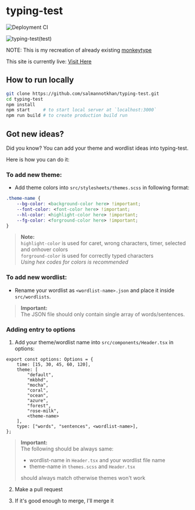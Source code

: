 # typing-test

![Deployment CI](https://github.com/salmannotkhan/typing-test/actions/workflows/node.js.yml/badge.svg)

![typing-test(test)](https://dev-to-uploads.s3.amazonaws.com/uploads/articles/dv44pfwm7qsud43xheei.png)

NOTE: This is my recreation of already existing [monkeytype](https://monkeytype.com)

This site is currently live: [Visit Here](https://salmannotkhan.github.io/typing-test)

## How to run locally

```zsh
git clone https://github.com/salmannotkhan/typing-test.git
cd typing-test
npm install
npm start     # to start local server at `localhost:3000`
npm run build # to create production build run
```

## Got new ideas?

Did you know? You can add your theme and wordlist ideas into typing-test.

Here is how you can do it:

### **To add new theme:**

-   Add theme colors into `src/stylesheets/themes.scss` in following format:

```css
.theme-name {
    --bg-color: <background-color here> !important;
    --font-color: <font-color here> !important;
    --hl-color: <highlight-color here> !important;
    --fg-color: <forground-color here> !important;
}
```

> **Note:**  
> `highlight-color` is used for caret, wrong characters, timer, selected and onhover colors  
> `forground-color` is used for correctly typed characters  
> _Using hex codes for colors is recommended_

### **To add new wordlist:**

-   Rename your wordlist as `<wordlist-name>.json` and place it inside `src/wordlists`.

> **Important:**  
> The JSON file should only contain single array of words/sentences.

### **Adding entry to options**

1. Add your theme/wordlist name into `src/components/Header.tsx` in options:

```tsx
export const options: Options = {
	time: [15, 30, 45, 60, 120],
	theme: [
		"default",
		"mkbhd",
		"mocha",
		"coral",
		"ocean",
		"azure",
		"forest",
		"rose-milk",
		<theme-name>
	],
	type: ["words", "sentences", <wordlist-name>],
};
```

> **Important:**  
> The following should be always same:
>
> -   wordlist-name in `Header.tsx` and your wordlist file name
> -   theme-name in `themes.scss` and `Header.tsx`
>
> should always match otherwise themes won't work

2. Make a pull request

3. If it's good enough to merge, I'll merge it
